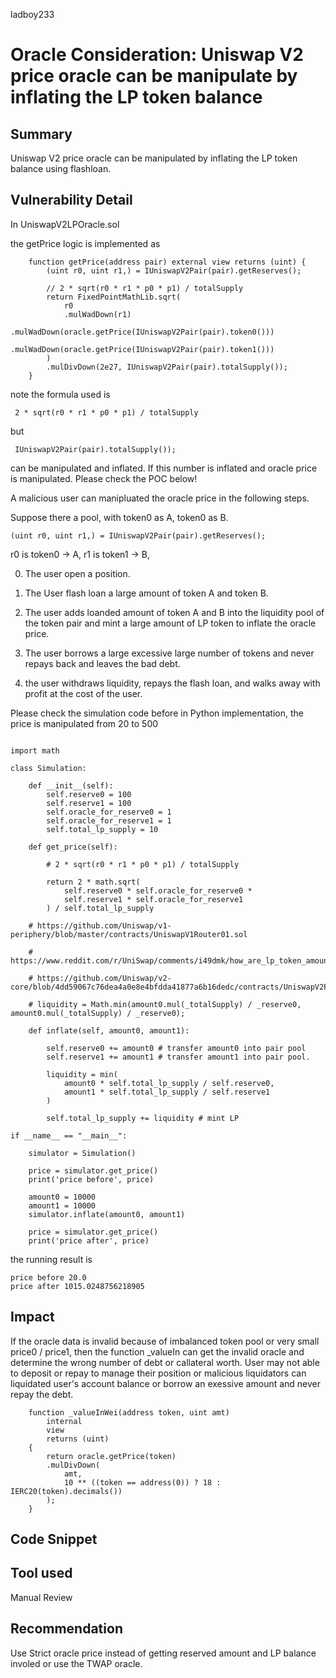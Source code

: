 ladboy233
# Oracle Consideration: Uniswap V2 price oracle can be manipulate by inflating the LP token balance

## Summary

Uniswap V2 price oracle can be manipulated by inflating the LP token balance using flashloan.

## Vulnerability Detail

In UniswapV2LPOracle.sol

the getPrice logic is implemented as

```
    function getPrice(address pair) external view returns (uint) {
        (uint r0, uint r1,) = IUniswapV2Pair(pair).getReserves();

        // 2 * sqrt(r0 * r1 * p0 * p1) / totalSupply
        return FixedPointMathLib.sqrt(
            r0
            .mulWadDown(r1)
            .mulWadDown(oracle.getPrice(IUniswapV2Pair(pair).token0()))
            .mulWadDown(oracle.getPrice(IUniswapV2Pair(pair).token1()))
        )
        .mulDivDown(2e27, IUniswapV2Pair(pair).totalSupply());
    }
```

note the formula used is 

```
 2 * sqrt(r0 * r1 * p0 * p1) / totalSupply
```

but 

```
 IUniswapV2Pair(pair).totalSupply());
```

can be manipulated and inflated. If this number is inflated and oracle price is manipulated. Please check the POC below!

A malicious user can manipluated the oracle price in the following steps.

Suppose there a pool, with token0 as A, token0 as B.

```
(uint r0, uint r1,) = IUniswapV2Pair(pair).getReserves();
```

r0 is token0 -> A,
r1 is token1 -> B,

0. The user open a position.

1. The User flash loan a large amount of token A and token B.

2. The user adds loanded amount of token A and B into the liquidity pool of the token pair and mint a large amount of LP token to inflate the oracle price.

3. The user borrows a large excessive large number of tokens and never repays back and leaves the bad debt.

4. the user withdraws liquidity, repays the flash loan, and walks away with profit at the cost of the user. 

Please check the simulation code before in Python implementation, the price is manipulated from 20 to 500

```

import math

class Simulation:

    def __init__(self):
        self.reserve0 = 100
        self.reserve1 = 100
        self.oracle_for_reserve0 = 1
        self.oracle_for_reserve1 = 1
        self.total_lp_supply = 10

    def get_price(self):
        
        # 2 * sqrt(r0 * r1 * p0 * p1) / totalSupply

        return 2 * math.sqrt(
            self.reserve0 * self.oracle_for_reserve0 *
            self.reserve1 * self.oracle_for_reserve1
        ) / self.total_lp_supply

    # https://github.com/Uniswap/v1-periphery/blob/master/contracts/UniswapV1Router01.sol

    # https://www.reddit.com/r/UniSwap/comments/i49dmk/how_are_lp_token_amounts_calculated/

    # https://github.com/Uniswap/v2-core/blob/4dd59067c76dea4a0e8e4bfdda41877a6b16dedc/contracts/UniswapV2Pair.sol#L123

    # liquidity = Math.min(amount0.mul(_totalSupply) / _reserve0, amount0.mul(_totalSupply) / _reserve0);

    def inflate(self, amount0, amount1):
    
        self.reserve0 += amount0 # transfer amount0 into pair pool
        self.reserve1 += amount1 # transfer amount1 into pair pool.

        liquidity = min(
            amount0 * self.total_lp_supply / self.reserve0,
            amount1 * self.total_lp_supply / self.reserve1
        )

        self.total_lp_supply += liquidity # mint LP

if __name__ == "__main__":

    simulator = Simulation()

    price = simulator.get_price()
    print('price before', price)

    amount0 = 10000
    amount1 = 10000
    simulator.inflate(amount0, amount1)

    price = simulator.get_price()
    print('price after', price)
```

the running result is 

```
price before 20.0
price after 1015.0248756218905
```

## Impact

If the oracle data is invalid because of imbalanced token pool or very small price0 / price1, then the function _valueIn can get the invalid oracle and determine the wrong number of debt or callateral worth. User may not able to deposit or repay to manage their position or malicious liquidators can liquidated user's account balance or borrow an exessive amount and never repay the debt.

```
    function _valueInWei(address token, uint amt)
        internal
        view
        returns (uint)
    {
        return oracle.getPrice(token)
        .mulDivDown(
            amt,
            10 ** ((token == address(0)) ? 18 : IERC20(token).decimals())
        );
    }
```

## Code Snippet

## Tool used

Manual Review

## Recommendation

Use Strict oracle price instead of getting reserved amount and LP balance involed or use the TWAP oracle.
